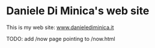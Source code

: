 # Daniele Di Minica's web site
This is my web site: www.danielediminica.it

TODO: add /now page pointing to /now.html

